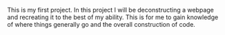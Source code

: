 This is my first project. In this project I will be deconstructing a webpage and recreating it to the best of my ability. This is for me to gain knowledge of where things generally go and the overall construction of code.